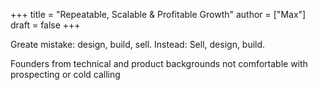 +++
title = "Repeatable, Scalable & Profitable Growth"
author = ["Max"]
draft = false
+++

Greate mistake: design, build, sell.
Instead: Sell, design, build.

Founders from technical and product backgrounds not comfortable with prospecting
or cold calling
